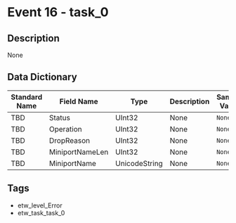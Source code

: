 # Event 16 - task_0

## Description
None

## Data Dictionary
|Standard Name|Field Name|Type|Description|Sample Value|
|---|---|---|---|---|
|TBD|Status|UInt32|None|`None`|
|TBD|Operation|UInt32|None|`None`|
|TBD|DropReason|UInt32|None|`None`|
|TBD|MiniportNameLen|UInt32|None|`None`|
|TBD|MiniportName|UnicodeString|None|`None`|

## Tags
* etw_level_Error
* etw_task_task_0